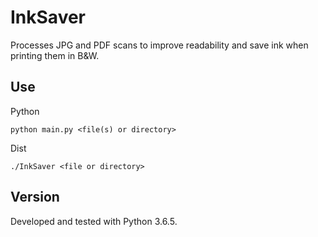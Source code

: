 # InkSaver

Processes JPG and PDF scans to improve readability and save ink when printing them in B&W.


## Use
Python

`python main.py <file(s) or directory>`

Dist

`./InkSaver <file or directory>`

## Version
Developed and tested with Python 3.6.5.